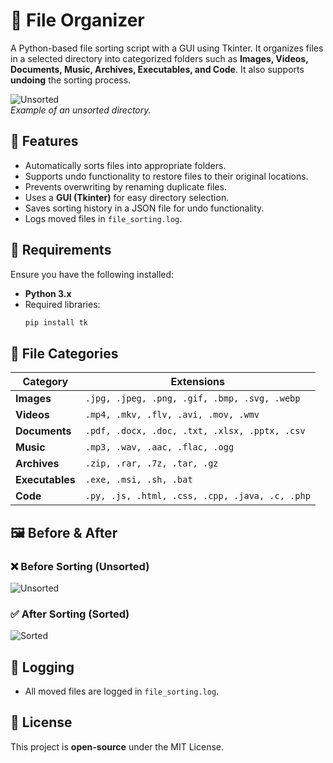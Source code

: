 # 📂 File Organizer

A Python-based file sorting script with a GUI using Tkinter. It organizes files in a selected directory into categorized folders such as **Images, Videos, Documents, Music, Archives, Executables, and Code**. It also supports **undoing** the sorting process.

![Unsorted](unsorted.png)  
*Example of an unsorted directory.*

## 🚀 Features
- Automatically sorts files into appropriate folders.
- Supports undo functionality to restore files to their original locations.
- Prevents overwriting by renaming duplicate files.
- Uses a **GUI (Tkinter)** for easy directory selection.
- Saves sorting history in a JSON file for undo functionality.
- Logs moved files in `file_sorting.log`.

## 📌 Requirements
Ensure you have the following installed:
- **Python 3.x**
- Required libraries:
  ```bash
  pip install tk
  ```

## 📁 File Categories
| Category      | Extensions |
|--------------|------------|
| **Images**    | `.jpg, .jpeg, .png, .gif, .bmp, .svg, .webp` |
| **Videos**    | `.mp4, .mkv, .flv, .avi, .mov, .wmv` |
| **Documents** | `.pdf, .docx, .doc, .txt, .xlsx, .pptx, .csv` |
| **Music**     | `.mp3, .wav, .aac, .flac, .ogg` |
| **Archives**  | `.zip, .rar, .7z, .tar, .gz` |
| **Executables** | `.exe, .msi, .sh, .bat` |
| **Code**      | `.py, .js, .html, .css, .cpp, .java, .c, .php` |

## 🖼️ Before & After
### ❌ Before Sorting (Unsorted)
![Unsorted](unsorted.png)

### ✅ After Sorting (Sorted)
![Sorted](sorted.png)

## 📝 Logging
- All moved files are logged in `file_sorting.log`.

## 📜 License
This project is **open-source** under the MIT License.

